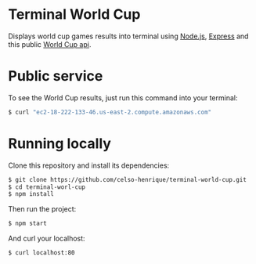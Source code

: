 Terminal World Cup
====================

Displays world cup games results into terminal using [Node.js](https://nodejs.org/), [Express](http://expressjs.com/) and this public [World Cup api](http://worldcup.sfg.io/).

# Public service
To see the World Cup results, just run this command into your terminal:
```sh
$ curl "ec2-18-222-133-46.us-east-2.compute.amazonaws.com"
```

# Running locally
Clone this repository and install its dependencies:

```sh
$ git clone https://github.com/celso-henrique/terminal-world-cup.git
$ cd terminal-worl-cup
$ npm install
```

Then run the project:
```sh
$ npm start
```

And curl your localhost:
```sh
$ curl localhost:80
```




